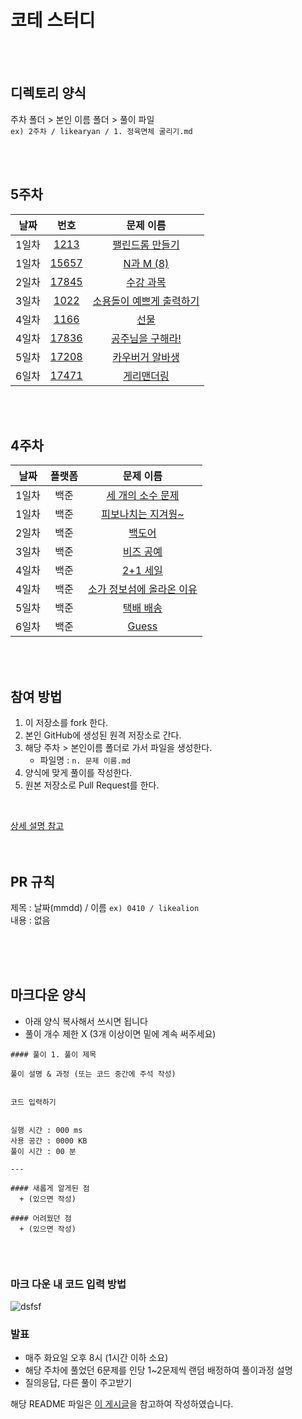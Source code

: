 # 코테 스터디
<br/><br/>

## 디렉토리 양식 
주차 폴더 > 본인 이름 폴더 > 풀이 파일  
`ex) 2주차 / likearyan / 1. 정육면체 굴리기.md` 

<br/><br/>

## 5주차 

| 날짜 | 번호 | 문제 이름 |
|:------:|:----:|:---------:|
| 1일차 | [1213](https://www.acmicpc.net/problem/1213) | [팰린드롬 만들기](https://www.acmicpc.net/problem/1213) |
| 1일차 | [15657](https://www.acmicpc.net/problem/15657) | [N과 M (8)](https://www.acmicpc.net/problem/15657) |
| 2일차 | [17845](https://www.acmicpc.net/problem/17845) | [수강 과목](https://www.acmicpc.net/problem/17845) |
| 3일차 | [1022](https://www.acmicpc.net/problem/1022) | [소용돌이 예쁘게 출력하기](https://www.acmicpc.net/problem/1022) |
| 4일차 | [1166](https://www.acmicpc.net/problem/1166) | [선물](https://www.acmicpc.net/problem/1166) |
| 4일차 | [17836](https://www.acmicpc.net/problem/17836) | [공주님을 구해라!](https://www.acmicpc.net/problem/17836) |
| 5일차 | [17208](https://www.acmicpc.net/problem/17208) | [카우버거 알바생](https://www.acmicpc.net/problem/17208) |
| 6일차 | [17471](https://www.acmicpc.net/problem/17471) | [게리맨더링](https://www.acmicpc.net/problem/17471) |

<br/><br/>

## 4주차
| 날짜 | 플랫폼 | 문제 이름 | 
|:--:|:----:|:---------:| 
| 1일차 | 백준 | [세 개의 소수 문제](https://www.acmicpc.net/problem/11502) | 
| 1일차 | 백준 | [피보나치는 지겨웡~](https://www.acmicpc.net/problem/17175) |
| 2일차 | 백준 | [백도어](https://www.acmicpc.net/problem/17396) | 
| 3일차 | 백준 | [비즈 공예](https://www.acmicpc.net/problem/1301) |
| 4일차 | 백준 | [2+1 세일](https://www.acmicpc.net/problem/11508) | 
| 4일차 | 백준 | [소가 정보섬에 올라온 이유](https://www.acmicpc.net/problem/17128) | 
| 5일차 | 백준 | [택배 배송](https://www.acmicpc.net/problem/5972) | 
| 6일차 | 백준 | [Guess](https://www.acmicpc.net/problem/1248) |

<br/><br/>

## 참여 방법
1. 이 저장소를 fork 한다.
2. 본인 GitHub에 생성된 원격 저장소로 간다. 
3. 해당 주차 > 본인이름 폴더로 가서 파일을 생성한다.
   + 파일명 : `n. 문제 이름.md`
4. 양식에 맞게 풀이를 작성한다.
5. 원본 저장소로 Pull Request를 한다.    
<br/>
  
[상세 설명 참고](https://waytocse.tistory.com/59)
<br/><br/><br/>
    
## PR 규칙
제목 : 날짜(mmdd) / 이름  `ex) 0410 / likealion`  
내용 : 없음
  
   
<br/><br/><br/>
   
## 마크다운 양식
+ 아래 양식 복사해서 쓰시면 됩니다
+ 풀이 개수 제한 X (3개 이상이면 밑에 계속 써주세요)

```
#### 풀이 1. 풀이 제목

풀이 설명 & 과정 (또는 코드 중간에 주석 작성)


코드 입력하기


실행 시간 : 000 ms    
사용 공간 : 0000 KB  
풀이 시간 : 00 분  

--- 

#### 새롭게 알게된 점
  + (있으면 작성)

#### 어려웠던 점
  + (있으면 작성)
  
```
<br/>

### 마크 다운 내 코드 입력 방법

![dsfsf](https://user-images.githubusercontent.com/111048211/230786808-37e1a508-245e-4857-8ac2-2faec8f5cf79.PNG)


### 발표
- 매주 화요일 오후 8시 (1시간 이하 소요)
- 해당 주차에 풀었던 6문제를 인당 1~2문제씩 랜덤 배정하여 풀이과정 설명
- 질의응답, 다른 풀이 주고받기


해당 README 파일은 [이 게시글](https://github.com/kimdozzi/2023-codingtest-study)을 참고하여 작성하였습니다.

